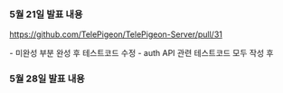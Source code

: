 ### 5월 21일 발표 내용

https://github.com/TelePigeon/TelePigeon-Server/pull/31

<Todo>
- 미완성 부분 완성 후 테스트코드 수정
- auth API 관련 테스트코드 모두 작성 후

### 5월 28일 발표 내용
